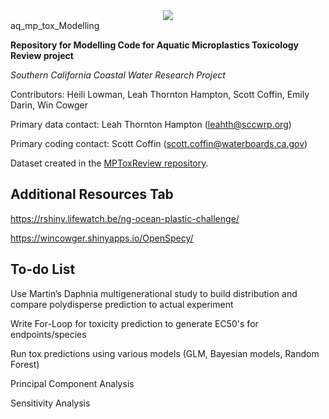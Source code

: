 <div style="text-align:center"><img src="https://pbs.twimg.com/profile_images/1356333310344003584/_ykLE211_400x400.jpg" /></div
![logo](https://pbs.twimg.com/profile_images/1356333310344003584/_ykLE211_400x400.jpg)

# aq_mp_tox_Modelling

**Repository for Modelling Code for Aquatic Microplastics Toxicology Review project**

*Southern California Coastal Water Research Project*

Contributors: Heili Lowman, Leah Thornton Hampton, Scott Coffin, Emily Darin, Win Cowger

Primary data contact: Leah Thornton Hampton (leahth@sccwrp.org)

Primary coding contact: Scott Coffin (scott.coffin@waterboards.ca.gov)

Dataset created in the [MPToxReview repository](https://github.com/ScottCoffin/MPToxReview). 


## Additional Resources Tab

https://rshiny.lifewatch.be/ng-ocean-plastic-challenge/

https://wincowger.shinyapps.io/OpenSpecy/


## To-do List

Use Martin’s Daphnia multigenerational study to build distribution and compare polydisperse prediction to actual experiment

Write For-Loop for toxicity prediction to generate EC50's for endpoints/species

Run tox predictions using various models (GLM, Bayesian models, Random Forest)

Principal Component Analysis

Sensitivity Analysis




